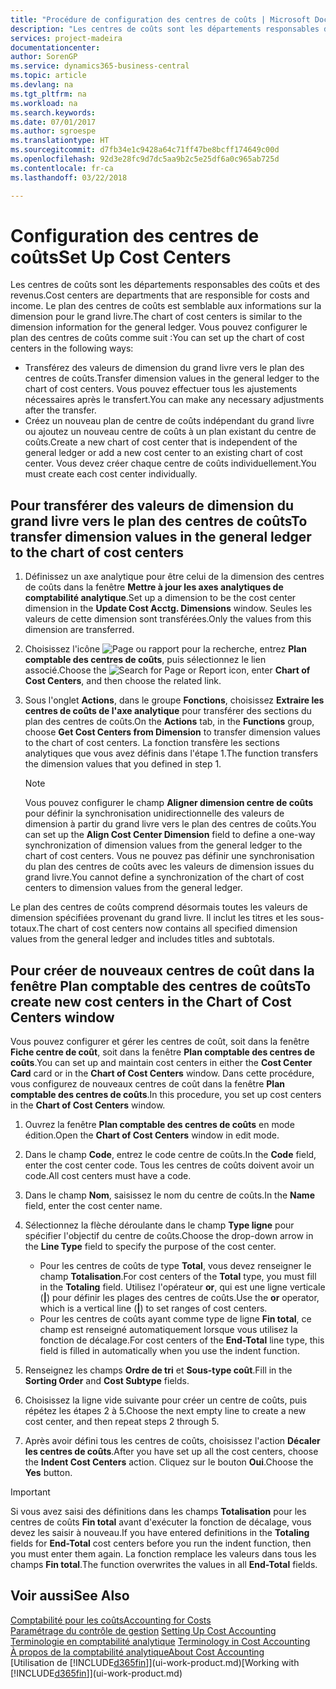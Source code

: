 ```yaml
---
title: "Procédure de configuration des centres de coûts | Microsoft Docs"
description: "Les centres de coûts sont les départements responsables des coûts et des revenus. Le plan des centres de coûts est semblable aux informations sur la dimension pour le grand livre."
services: project-madeira
documentationcenter: 
author: SorenGP
ms.service: dynamics365-business-central
ms.topic: article
ms.devlang: na
ms.tgt_pltfrm: na
ms.workload: na
ms.search.keywords: 
ms.date: 07/01/2017
ms.author: sgroespe
ms.translationtype: HT
ms.sourcegitcommit: d7fb34e1c9428a64c71ff47be8bcff174649c00d
ms.openlocfilehash: 92d3e28fc9d7dc5aa9b2c5e25df6a0c965ab725d
ms.contentlocale: fr-ca
ms.lasthandoff: 03/22/2018

---
```

# <a name="set-up-cost-centers"></a><span data-ttu-id="b9107-104">Configuration des centres de coûts</span><span class="sxs-lookup"><span data-stu-id="b9107-104">Set Up Cost Centers</span></span>
<span data-ttu-id="b9107-105">Les centres de coûts sont les départements responsables des coûts et des revenus.</span><span class="sxs-lookup"><span data-stu-id="b9107-105">Cost centers are departments that are responsible for costs and income.</span></span> <span data-ttu-id="b9107-106">Le plan des centres de coûts est semblable aux informations sur la dimension pour le grand livre.</span><span class="sxs-lookup"><span data-stu-id="b9107-106">The chart of cost centers is similar to the dimension information for the general ledger.</span></span> <span data-ttu-id="b9107-107">Vous pouvez configurer le plan des centres de coûts comme suit :</span><span class="sxs-lookup"><span data-stu-id="b9107-107">You can set up the chart of cost centers in the following ways:</span></span>  

-   <span data-ttu-id="b9107-108">Transférez des valeurs de dimension du grand livre vers le plan des centres de coûts.</span><span class="sxs-lookup"><span data-stu-id="b9107-108">Transfer dimension values in the general ledger to the chart of cost centers.</span></span> <span data-ttu-id="b9107-109">Vous pouvez effectuer tous les ajustements nécessaires après le transfert.</span><span class="sxs-lookup"><span data-stu-id="b9107-109">You can make any necessary adjustments after the transfer.</span></span>  
-   <span data-ttu-id="b9107-110">Créez un nouveau plan de centre de coûts indépendant du grand livre ou ajoutez un nouveau centre de coûts à un plan existant du centre de coûts.</span><span class="sxs-lookup"><span data-stu-id="b9107-110">Create a new chart of cost center that is independent of the general ledger or add a new cost center to an existing chart of cost center.</span></span> <span data-ttu-id="b9107-111">Vous devez créer chaque centre de coûts individuellement.</span><span class="sxs-lookup"><span data-stu-id="b9107-111">You must create each cost center individually.</span></span>  

## <a name="to-transfer-dimension-values-in-the-general-ledger-to-the-chart-of-cost-centers"></a><span data-ttu-id="b9107-112">Pour transférer des valeurs de dimension du grand livre vers le plan des centres de coûts</span><span class="sxs-lookup"><span data-stu-id="b9107-112">To transfer dimension values in the general ledger to the chart of cost centers</span></span>  
1.  <span data-ttu-id="b9107-113">Définissez un axe analytique pour être celui de la dimension des centres de coûts dans la fenêtre **Mettre à jour les axes analytiques de comptabilité analytique**.</span><span class="sxs-lookup"><span data-stu-id="b9107-113">Set up a dimension to be the cost center dimension in the **Update Cost Acctg. Dimensions** window.</span></span> <span data-ttu-id="b9107-114">Seules les valeurs de cette dimension sont transférées.</span><span class="sxs-lookup"><span data-stu-id="b9107-114">Only the values from this dimension are transferred.</span></span>  
2.  <span data-ttu-id="b9107-115">Choisissez l'icône ![Page ou rapport pour la recherche](media/ui-search/search_small.png "icône Page ou rapport pour la recherche"), entrez **Plan comptable des centres de coûts**, puis sélectionnez le lien associé.</span><span class="sxs-lookup"><span data-stu-id="b9107-115">Choose the ![Search for Page or Report](media/ui-search/search_small.png "Search for Page or Report icon") icon, enter **Chart of Cost Centers**, and then choose the related link.</span></span>  
3.  <span data-ttu-id="b9107-116">Sous l'onglet **Actions**, dans le groupe **Fonctions**, choisissez **Extraire les centres de coûts de l'axe analytique** pour transférer des sections du plan des centres de coûts.</span><span class="sxs-lookup"><span data-stu-id="b9107-116">On the **Actions** tab, in the **Functions** group, choose **Get Cost Centers from Dimension** to transfer dimension values to the chart of cost centers.</span></span> <span data-ttu-id="b9107-117">La fonction transfère les sections analytiques que vous avez définis dans l'étape 1.</span><span class="sxs-lookup"><span data-stu-id="b9107-117">The function transfers the dimension values that you defined in step 1.</span></span>  

    > [!NOTE]  
    >  <span data-ttu-id="b9107-118">Vous pouvez configurer le champ **Aligner dimension centre de coûts** pour définir la synchronisation unidirectionnelle des valeurs de dimension à partir du grand livre vers le plan des centres de coûts.</span><span class="sxs-lookup"><span data-stu-id="b9107-118">You can set up the **Align Cost Center Dimension**  field to define a one-way synchronization of dimension values from the general ledger to the chart of cost centers.</span></span> <span data-ttu-id="b9107-119">Vous ne pouvez pas définir une synchronisation du plan des centres de coûts avec les valeurs de dimension issues du grand livre.</span><span class="sxs-lookup"><span data-stu-id="b9107-119">You cannot define a synchronization of the chart of cost centers to dimension values from the general ledger.</span></span>  

<span data-ttu-id="b9107-120">Le plan des centres de coûts comprend désormais toutes les valeurs de dimension spécifiées provenant du grand livre. Il inclut les titres et les sous-totaux.</span><span class="sxs-lookup"><span data-stu-id="b9107-120">The chart of cost centers now contains all specified dimension values from the general ledger and includes titles and subtotals.</span></span>  

## <a name="to-create-new-cost-centers-in-the-chart-of-cost-centers-window"></a><span data-ttu-id="b9107-121">Pour créer de nouveaux centres de coût dans la fenêtre Plan comptable des centres de coûts</span><span class="sxs-lookup"><span data-stu-id="b9107-121">To create new cost centers in the Chart of Cost Centers window</span></span>  
<span data-ttu-id="b9107-122">Vous pouvez configurer et gérer les centres de coût, soit dans la fenêtre **Fiche centre de coût**, soit dans la fenêtre **Plan comptable des centres de coûts**.</span><span class="sxs-lookup"><span data-stu-id="b9107-122">You can set up and maintain cost centers in either the **Cost Center Card** card or in the **Chart of Cost Centers** window.</span></span> <span data-ttu-id="b9107-123">Dans cette procédure, vous configurez de nouveaux centres de coût dans la fenêtre **Plan comptable des centres de coûts**.</span><span class="sxs-lookup"><span data-stu-id="b9107-123">In this procedure, you set up cost centers in the **Chart of Cost Centers** window.</span></span>  

1. <span data-ttu-id="b9107-124">Ouvrez la fenêtre **Plan comptable des centres de coûts** en mode édition.</span><span class="sxs-lookup"><span data-stu-id="b9107-124">Open the **Chart of Cost Centers** window in edit mode.</span></span>  
2. <span data-ttu-id="b9107-125">Dans le champ **Code**, entrez le code centre de coûts.</span><span class="sxs-lookup"><span data-stu-id="b9107-125">In the **Code** field, enter the cost center code.</span></span> <span data-ttu-id="b9107-126">Tous les centres de coûts doivent avoir un code.</span><span class="sxs-lookup"><span data-stu-id="b9107-126">All cost centers must have a code.</span></span>  
3. <span data-ttu-id="b9107-127">Dans le champ **Nom**, saisissez le nom du centre de coûts.</span><span class="sxs-lookup"><span data-stu-id="b9107-127">In the **Name** field, enter the cost center name.</span></span>  
4. <span data-ttu-id="b9107-128">Sélectionnez la flèche déroulante dans le champ **Type ligne** pour spécifier l'objectif du centre de coûts.</span><span class="sxs-lookup"><span data-stu-id="b9107-128">Choose the drop-down arrow in the **Line Type** field to specify the purpose of the cost center.</span></span>  

    - <span data-ttu-id="b9107-129">Pour les centres de coûts de type **Total**, vous devez renseigner le champ **Totalisation**.</span><span class="sxs-lookup"><span data-stu-id="b9107-129">For cost centers of the **Total** type, you must fill in the **Totaling** field.</span></span> <span data-ttu-id="b9107-130">Utilisez l'opérateur **or**, qui est une ligne verticale (**&#124;**) pour définir les plages des centres de coûts.</span><span class="sxs-lookup"><span data-stu-id="b9107-130">Use the **or** operator, which is a vertical line (**&#124;**) to set ranges of cost centers.</span></span>  
    - <span data-ttu-id="b9107-131">Pour les centres de coûts ayant comme type de ligne **Fin total**, ce champ est renseigné automatiquement lorsque vous utilisez la fonction de décalage.</span><span class="sxs-lookup"><span data-stu-id="b9107-131">For cost centers of the **End-Total** line type, this field is filled in automatically when you use the indent function.</span></span>  
5.  <span data-ttu-id="b9107-132">Renseignez les champs **Ordre de tri** et **Sous\-type coût**.</span><span class="sxs-lookup"><span data-stu-id="b9107-132">Fill in the **Sorting Order** and **Cost Subtype** fields.</span></span>  
6.  <span data-ttu-id="b9107-133">Choisissez la ligne vide suivante pour créer un centre de coûts, puis répétez les étapes 2 à 5.</span><span class="sxs-lookup"><span data-stu-id="b9107-133">Choose the next empty line to create a new cost center, and then repeat steps 2 through 5.</span></span>  
7.  <span data-ttu-id="b9107-134">Après avoir défini tous les centres de coûts, choisissez l'action **Décaler les centres de coûts**.</span><span class="sxs-lookup"><span data-stu-id="b9107-134">After you have set up all the cost centers, choose the **Indent Cost Centers** action.</span></span> <span data-ttu-id="b9107-135">Cliquez sur le bouton **Oui**.</span><span class="sxs-lookup"><span data-stu-id="b9107-135">Choose the **Yes** button.</span></span>  

> [!IMPORTANT]  
>  <span data-ttu-id="b9107-136">Si vous avez saisi des définitions dans les champs **Totalisation** pour les centres de coûts **Fin total** avant d'exécuter la fonction de décalage, vous devez les saisir à nouveau.</span><span class="sxs-lookup"><span data-stu-id="b9107-136">If you have entered definitions in the **Totaling** fields for **End-Total** cost centers before you run the indent function, then you must enter them again.</span></span> <span data-ttu-id="b9107-137">La fonction remplace les valeurs dans tous les champs **Fin total**.</span><span class="sxs-lookup"><span data-stu-id="b9107-137">The function overwrites the values in all **End-Total** fields.</span></span>  

## <a name="see-also"></a><span data-ttu-id="b9107-138">Voir aussi</span><span class="sxs-lookup"><span data-stu-id="b9107-138">See Also</span></span>  
[<span data-ttu-id="b9107-139">Comptabilité pour les coûts</span><span class="sxs-lookup"><span data-stu-id="b9107-139">Accounting for Costs</span></span>](finance-manage-cost-accounting.md)  
<span data-ttu-id="b9107-140">[Paramétrage du contrôle de gestion](finance-set-up-cost-accounting.md) </span><span class="sxs-lookup"><span data-stu-id="b9107-140">[Setting Up Cost Accounting](finance-set-up-cost-accounting.md) </span></span>  
<span data-ttu-id="b9107-141">[Terminologie en comptabilité analytique](finance-terminology-in-cost-accounting.md) </span><span class="sxs-lookup"><span data-stu-id="b9107-141">[Terminology in Cost Accounting](finance-terminology-in-cost-accounting.md) </span></span>  
[<span data-ttu-id="b9107-142">À propos de la comptabilité analytique</span><span class="sxs-lookup"><span data-stu-id="b9107-142">About Cost Accounting</span></span>](finance-about-cost-accounting.md)  
<span data-ttu-id="b9107-143">[Utilisation de [!INCLUDE[d365fin](includes/d365fin_md.md)]](ui-work-product.md)</span><span class="sxs-lookup"><span data-stu-id="b9107-143">[Working with [!INCLUDE[d365fin](includes/d365fin_md.md)]](ui-work-product.md)</span></span>

